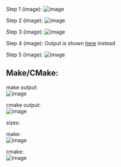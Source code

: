 Step 1 (image):
![image](https://user-images.githubusercontent.com/66571652/153644161-8d00343e-33ea-4a12-8746-12b3f50c4284.png)

Step 2 (image):
![image](https://user-images.githubusercontent.com/66571652/153645964-c3866613-d2fa-49e4-94ea-64aaa9d4cd1f.png)

Step 3 (image):
![image](https://user-images.githubusercontent.com/66571652/153645746-3cadc5ed-fe89-4334-840a-3e0a65bf711a.png)

Step 4 (image):
Output is shown [here](https://github.com/jina2k/oss-repo-template/blob/master/labs/lab-05/step4/output.txt) instead

Step 5 (image):
![image](https://user-images.githubusercontent.com/66571652/153650267-40e91c5b-7c63-4f64-baf2-6d9f61a0f0f6.png)

## Make/CMake:

make output:</br>
![image](https://user-images.githubusercontent.com/66571652/153783464-440e14f7-a99a-489a-b0e9-fa6547080827.png)

cmake output:</br>
![image](https://user-images.githubusercontent.com/66571652/153783425-c553ae74-4631-4296-a4e6-374b27a3be2b.png)

sizes:

make:</br>
![image](https://user-images.githubusercontent.com/66571652/153783558-ee59c6a9-aa36-49ad-9e3d-e424aec5bf31.png)

cmake:</br>
![image](https://user-images.githubusercontent.com/66571652/153783516-10fcd9d0-1297-4ead-9774-e9978b0661f3.png)
